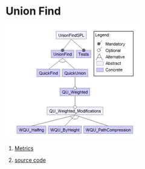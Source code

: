# Union Find

![image](https://raw.githubusercontent.com/fischerJF/challenge/master/featureModel/UnionFind.JPG)

1. [Metrics](https://github.com/fischerJF/challenge/blob/master/metrics/UnionFind.csv)
 
2. [source code](https://github.com/fischerJF/challenge/tree/master/workspace_IncLing/UnionFind)

 
 
